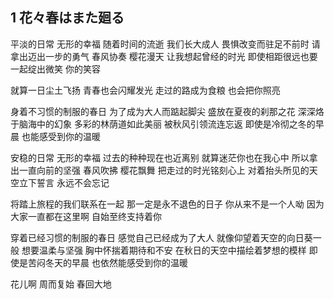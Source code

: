 ## 1 花々春はまた廻る
平淡的日常 无形的幸福
随着时间的流逝 我们长大成人
畏惧改变而驻足不前时
请拿出迈出一步的勇气
春风协奏 樱花漫天
让我想起曾经的时光
即使相距很远也要一起绽出微笑
你的笑容

就算一日尘土飞扬
青春也会闪耀发光
走过的路成为食粮
也会把你照亮

身着不习惯的制服的春日
为了成为大人而踮起脚尖
盛放在夏夜的刹那之花
深深烙于脑海中的幻象
多彩的林荫道如此美丽
被秋风引领流连忘返
即使是冷彻之冬的早晨
也能感受到你的温暖

安稳的日常 无形的幸福
过去的种种现在也近离别
就算迷茫你也在我心中
所以拿出一直向前的坚强
春风吹拂 樱花飘舞
把走过的时光铭刻心上
对着抬头所见的天空立下誓言
永远不会忘记

将踏上旅程的我们联系在一起
那一定是永不退色的日子
你从来不是一个人呦
因为大家一直都在这里啊
自始至终支持着你

穿着已经习惯的制服的春日
感觉自己已经成为了大人
就像仰望着天空的向日葵一般
想要温柔与坚强
胸中怀揣着期待和不安
在秋日的天空中描绘着梦想的模样
即使是苦闷冬天的早晨
也依然能感受到你的温暖

花儿啊 周而复始 春回大地